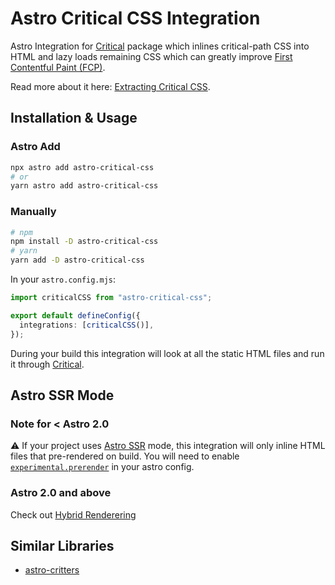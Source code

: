# Astro Critical CSS Integration

Astro Integration for [Critical](https://github.com/addyosmani/critical) package which inlines critical-path CSS into HTML and lazy loads remaining CSS which can greatly improve [First Contentful Paint (FCP)](https://web.dev/fcp/).

Read more about it here: [Extracting Critical CSS](https://web.dev/extract-critical-css/).

## Installation & Usage

### Astro Add

```sh
npx astro add astro-critical-css
# or
yarn astro add astro-critical-css
```

### Manually

```sh
# npm
npm install -D astro-critical-css
# yarn
yarn add -D astro-critical-css
```

In your `astro.config.mjs`:

```ts
import criticalCSS from "astro-critical-css";

export default defineConfig({
  integrations: [criticalCSS()],
});
```

During your build this integration will look at all the static HTML files and run it through [Critical](https://github.com/addyosmani/critical).

## Astro SSR Mode

### Note for < Astro 2.0

⚠️ If your project uses [Astro SSR](https://docs.astro.build/en/guides/server-side-rendering/#enabling-ssr-in-your-project) mode, this integration will only inline HTML files that pre-rendered on build. You will need to enable [`experimental.prerender`](https://docs.astro.build/en/reference/configuration-reference/#experimentalprerender) in your astro config.

### Astro 2.0 and above

Check out [Hybrid Renderering](https://docs.astro.build/en/guides/server-side-rendering/#hybrid-rendering)

## Similar Libraries

- [astro-critters](https://github.com/astro-community/astro-critters)
